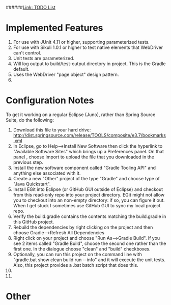 ######<a href="http://github.com/djangofan/WebDriverTestingTemplate/blob/master/TODO.md">Link: TODO List</a>

# Implemented Features

1. For use with JUnit 4.11 or higher, supporting parameterized tests.
2. For use with Sikuli 1.0.1 or higher to test native elements that WebDriver can't control.
3. Unit tests are parameterized.
4. Will log output to build/test-output directory in project.  This is the Gradle default.
5. Uses the WebDriver "page object" design pattern.
6. 


# Configuration Notes

To get it working on a regular Eclipse (Juno), rather than Spring Source Suite, do the following: 
 
1. Download this file to your hard drive: http://dist.springsource.com/release/TOOLS/composite/e3.7/bookmarks.xml 
2. In Eclipse, go to Help-->Install New Software then click the hyperlink to "Available Software Sites" which brings up a Preferences panel. On that panel , choose Import to upload the file that you downloaded in the previous step. 
3. Install the new software component called "Gradle Tooling API" and anything else associated with it. 
4. Create a new "Other" project of the type "Gradle" and choose type of "Java Quickstart".
5. Install EGit into Eclipse (or GitHub GUI outside of Eclipse) and checkout from this read-only repo into your project directory.  EGit might not allow you to checkout into an non-empty directory: if so, you can figure it out.   When I get stuck I sometimes use GitHub GUI to sync my local project repo.  
5. Verify the build.gradle contains the contents matching the build.gradle in this GitHub project. 
6. Rebuild the dependencies by right clicking on the project and then choose Gradle-->Refresh All Dependencies
7. Right click on your project and choose "Run As-->Gradle Build".  If you see 2 items called "Gradle Build", choose the second one rather than the first one.  In the dialogue choose "clean" and "build" checkboxes.
8. Optionally, you can run this project on the command line with "gradle.bat show clean build run --info" and it will execute the unit tests.  Also, this project provides a .bat batch script that does this.
9. 
10.



# Other


